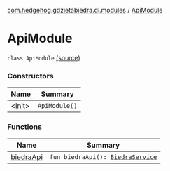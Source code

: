 [com.hedgehog.gdzietabiedra.di.modules](../index.md) / [ApiModule](./index.md)

# ApiModule

`class ApiModule` [(source)](https://github.com/asvid/GdzieTaBiedra/tree/master/app/src/main/java/com/hedgehog/gdzietabiedra/di/modules/ApiModule.kt#L12)

### Constructors

| Name | Summary |
|---|---|
| [&lt;init&gt;](-init-.md) | `ApiModule()` |

### Functions

| Name | Summary |
|---|---|
| [biedraApi](biedra-api.md) | `fun biedraApi(): `[`BiedraService`](../../com.hedgehog.gdzietabiedra.api/-biedra-service/index.md) |
